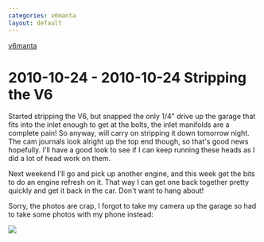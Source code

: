 ```yaml
---
categories: v6manta
layout: default
---
```


[v6manta](/v6manta)

# 2010-10-24 - 2010-10-24 Stripping the V6
Started stripping the V6, but snapped the only 1/4&quot; drive up the garage that fits into the inlet enough to get at the bolts, the inlet manifolds are a complete pain! So anyway, will carry on stripping it down tomorrow night. The cam journals look alright up the top end though, so that's good news hopefully. I'll have a good look to see if I can keep running these heads as I did a lot of head work on them.

Next weekend I'll go and pick up another engine, and this week get the bits to do an engine refresh on it. That way I can get one back together pretty quickly and get it back in the car. Don't want to hang about!

Sorry, the photos are crap, I forgot to take my camera up the garage so had to take some photos with my phone instead:

  ![](/img/v6manta/manta0383.jpg)  
